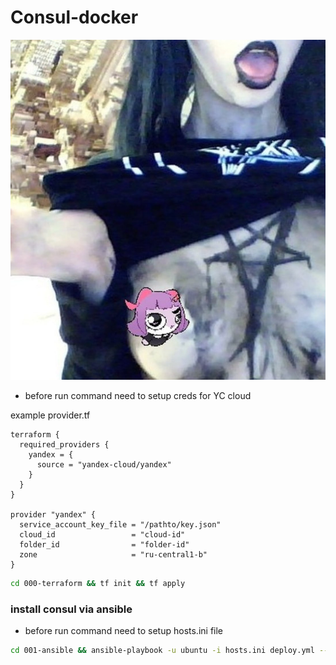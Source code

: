 # Consul-docker

![image](./image.png)

- before run command need to setup creds for YC cloud 

example provider.tf
```hcl
terraform {
  required_providers {
    yandex = {
      source = "yandex-cloud/yandex"
    }
  }
}

provider "yandex" {
  service_account_key_file = "/pathto/key.json"
  cloud_id                 = "cloud-id"
  folder_id                = "folder-id"
  zone                     = "ru-central1-b"
}
```

```bash
cd 000-terraform && tf init && tf apply
```

###  install consul via ansible

- before run command need to setup hosts.ini file

```bash
cd 001-ansible && ansible-playbook -u ubuntu -i hosts.ini deploy.yml --become
```